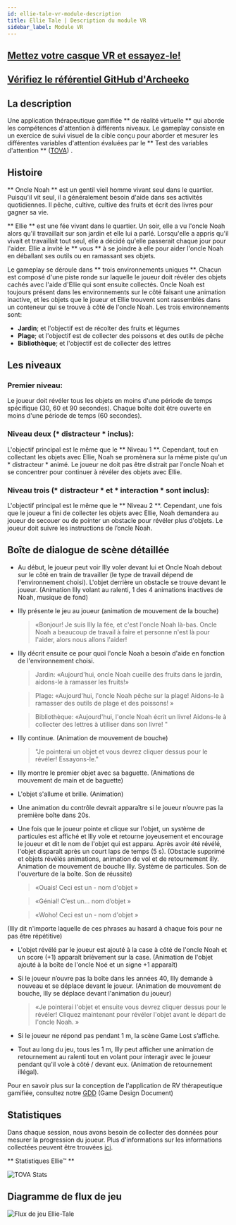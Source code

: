 ```yaml
---
id: ellie-tale-vr-module-description
title: Ellie Tale | Description du module VR
sidebar_label: Module VR
---
```


## [Mettez votre casque VR et essayez-le!](https://ellie-tale1.web.app/) 

## [Vérifiez le référentiel GitHub d'Archeeko](https://github.com/vrapeutic/Ellie-Tale)

## La description
 
Une application thérapeutique gamifiée ** de réalité virtuelle ** qui aborde les compétences d'attention à différents niveaux. Le gameplay consiste en un exercice de suivi visuel de la cible conçu pour aborder et mesurer les différentes variables d'attention évaluées par le ** Test des variables d'attention ** ([TOVA](https://www.tovatest.com/)) .

## Histoire
** Oncle Noah ** est un gentil vieil homme vivant seul dans le quartier. Puisqu'il vit seul, il a généralement besoin d'aide dans ses activités quotidiennes. Il pêche, cultive, cultive des fruits et écrit des livres pour gagner sa vie.

** Ellie ** est une fée vivant dans le quartier. Un soir, elle a vu l'oncle Noah alors qu'il travaillait sur son jardin et elle lui a parlé. Lorsqu'elle a appris qu'il vivait et travaillait tout seul, elle a décidé qu'elle passerait chaque jour pour l'aider. Ellie a invité le ** vous ** à se joindre à elle pour aider l'oncle Noah en déballant ses outils ou en ramassant ses objets.

Le gameplay se déroule dans ** trois environnements uniques **. Chacun est composé d'une piste ronde sur laquelle le joueur doit révéler des objets cachés avec l'aide d'Ellie qui sont ensuite collectés. Oncle Noah est toujours présent dans les environnements sur le côté faisant une animation inactive, et les objets que le joueur et Ellie trouvent sont rassemblés dans un conteneur qui se trouve à côté de l'oncle Noah.
Les trois environnements sont:

 - **Jardin**; et l'objectif est de récolter des fruits et légumes
 - **Plage**; et l'objectif est de collecter des poissons et des outils de pêche
 - **Bibliothèque**; et l'objectif est de collecter des lettres

## Les niveaux
###  Premier niveau:
Le joueur doit révéler tous les objets en moins d'une période de temps spécifique (30, 60 et 90 secondes). Chaque boîte doit être ouverte en moins d'une période de temps (60 secondes).
 
### Niveau deux (* distracteur * inclus):
L'objectif principal est le même que le ** Niveau 1 **. Cependant, tout en collectant les objets avec Ellie, Noah se promènera sur la même piste qu'un * distracteur * animé. Le joueur ne doit pas être distrait par l'oncle Noah et se concentrer pour continuer à révéler des objets avec Ellie.
 
 
### Niveau trois (* distracteur * et * interaction * sont inclus):
L'objectif principal est le même que le ** Niveau 2 **. Cependant, une fois que le joueur a fini de collecter les objets avec Ellie, Noah demandera au joueur de secouer ou de pointer un obstacle pour révéler plus d'objets. Le joueur doit suivre les instructions de l’oncle Noah.

## Boîte de dialogue de scène détaillée

- Au début, le joueur peut voir Illy voler devant lui et Oncle Noah debout sur le côté en train de travailler (le type de travail dépend de l'environnement choisi). L'objet derrière un obstacle se trouve devant le joueur. (Animation Illy volant au ralenti, 1 des 4 animations inactives de Noah, musique de fond)
    
- Illy présente le jeu au joueur (animation de mouvement de la bouche)
    
    > «Bonjour! Je suis Illy la fée, et c'est l'oncle Noah là-bas. Oncle Noah a beaucoup de travail à faire et personne n'est là pour l'aider, alors nous allons l'aider!

- Illy décrit ensuite ce pour quoi l'oncle Noah a besoin d'aide en fonction de l'environnement choisi.

    > Jardin: «Aujourd'hui, oncle Noah cueille des fruits dans le jardin, aidons-le à ramasser les fruits!»

    > Plage: «Aujourd'hui, l'oncle Noah pêche sur la plage! Aidons-le à ramasser des outils de plage et des poissons! »

    > Bibliothèque: «Aujourd'hui, l'oncle Noah écrit un livre! Aidons-le à collecter des lettres à utiliser dans son livre! "
    
- Illy continue. (Animation de mouvement de bouche)

    > "Je pointerai un objet et vous devrez cliquer dessus pour le révéler! Essayons-le."
    
- Illy montre le premier objet avec sa baguette. (Animations de mouvement de main et de baguette)

- L'objet s'allume et brille. (Animation)
    
- Une animation du contrôle devrait apparaître si le joueur n’ouvre pas la première boîte dans 20s.
    
- Une fois que le joueur pointe et clique sur l'objet, un système de particules est affiché et Illy vole et retourne joyeusement et encourage le joueur et dit le nom de l'objet qui est apparu. Après avoir été révélé, l'objet disparaît après un court laps de temps (5 s). (Obstacle supprimé et objets révélés animations, animation de vol et de retournement illy. Animation de mouvement de bouche Illy. Système de particules. Son de l'ouverture de la boîte. Son de réussite)

    > «Ouais! Ceci est un - nom d'objet »
    
    > «Génial! C’est un… nom d’objet »
    
    > «Woho! Ceci est un - nom d'objet »

(Illy dit n'importe laquelle de ces phrases au hasard à chaque fois pour ne pas être répétitive)

- L'objet révélé par le joueur est ajouté à la case à côté de l'oncle Noah et un score (+1) apparaît brièvement sur la case. (Animation de l'objet ajouté à la boîte de l'oncle Noé et un signe +1 apparaît)
    
- Si le joueur n’ouvre pas la boîte dans les années 40, Illy demande à nouveau et se déplace devant le joueur. (Animation de mouvement de bouche, Illy se déplace devant l'animation du joueur)

    > «Je pointerai l'objet et ensuite vous devrez cliquer dessus pour le révéler! Cliquez maintenant pour révéler l'objet avant le départ de l'oncle Noah. »

- Si le joueur ne répond pas pendant 1 m, la scène Game Lost s’affiche.

- Tout au long du jeu, tous les 1 m, Illy peut afficher une animation de retournement au ralenti tout en volant pour interagir avec le joueur pendant qu'il vole à côté / devant eux. (Animation de retournement illégal).

Pour en savoir plus sur la conception de l'application de RV thérapeutique gamifiée, consultez notre [GDD](https://drive.google.com/file/d/1Bl0U1to2vOZ4wd83phxHcwpTrgiWfMjf/view?usp=sharing) (Game Design Document)
​
##  Statistiques
  Dans chaque session, nous avons besoin de collecter des données pour mesurer la progression du joueur. Plus d'informations sur les informations collectées peuvent être trouvées [ici](https://docs.google.com/document/d/1hfb-5QqN-BFjP4_b4bqCiUYKa5b7ye6Q0TGulNYexKg/edit?usp=sharing).
 

** Statistiques Ellie™ **

![TOVA Stats](https://i.ibb.co/5GYCvNS/e1.png)
​
## Diagramme de flux de jeu

![Flux de jeu Ellie-Tale](https://i.ibb.co/C02VjJR/e2.png)
